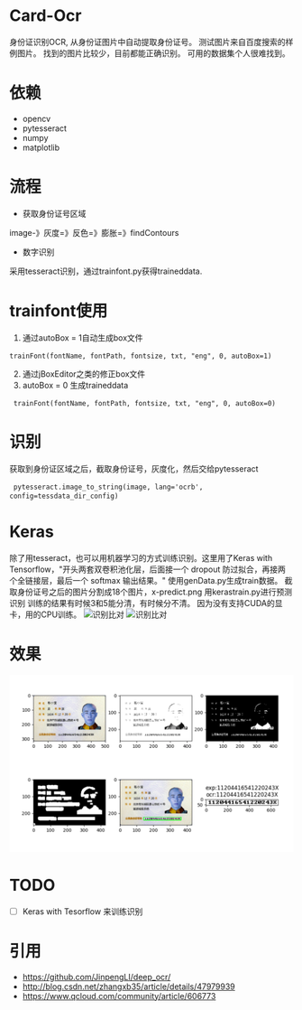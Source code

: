 Card-Ocr
==========
身份证识别OCR, 从身份证图片中自动提取身份证号。
测试图片来自百度搜索的样例图片。
找到的图片比较少，目前都能正确识别。
可用的数据集个人很难找到。

# 依赖
* opencv
* pytesseract
* numpy
* matplotlib

# 流程
* 获取身份证号区域

image-》灰度=》反色=》膨胀=》findContours

* 数字识别

采用tesseract识别，通过trainfont.py获得traineddata.

# trainfont使用

 1. 通过autoBox = 1自动生成box文件
```
trainFont(fontName, fontPath, fontsize, txt, "eng", 0, autoBox=1)
```

 2. 通过jBoxEditor之类的修正box文件
 3. autoBox = 0 生成traineddata
```
 trainFont(fontName, fontPath, fontsize, txt, "eng", 0, autoBox=0)
```

# 识别
 获取到身份证区域之后，截取身份证号，灰度化，然后交给pytesseract
```
 pytesseract.image_to_string(image, lang='ocrb', config=tessdata_dir_config)
```
# Keras
除了用tesseract，也可以用机器学习的方式训练识别。这里用了Keras with Tensorflow，"开头两套双卷积池化层，后面接一个 dropout 防过拟合，再接两个全链接层，最后一个 softmax 输出结果。"
使用genData.py生成train数据。
截取身份证号之后的图片分割成18个图片，x-predict.png
用kerastrain.py进行预测识别
训练的结果有时候3和5能分清，有时候分不清。
因为没有支持CUDA的显卡，用的CPU训练。
![识别比对](./sample2.png=240x)
![识别比对](./sample3.png=240x)

# 效果

![plot](./sample1.png)


# TODO
- [ ] Keras with Tesorflow 来训练识别


# 引用
* https://github.com/JinpengLI/deep_ocr/
* http://blog.csdn.net/zhangxb35/article/details/47979939
* https://www.qcloud.com/community/article/606773
